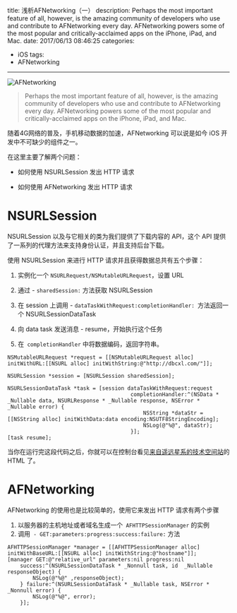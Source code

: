 title: 浅析AFNetworking（一）
description: Perhaps the most important feature of all, however, is the amazing community of developers who use and contribute to AFNetworking every day. AFNetworking powers some of the most popular and critically-acclaimed apps on the iPhone, iPad, and Mac.
date: 2017/06/13 08:46:25
categories: 
- iOS
tags:
- AFNetworking

---

![AFNetworking](https://camo.githubusercontent.com/1560be050811ab73457e90aee62cd1cd257c7fb9/68747470733a2f2f7261772e6769746875622e636f6d2f41464e6574776f726b696e672f41464e6574776f726b696e672f6173736574732f61666e6574776f726b696e672d6c6f676f2e706e67)

> Perhaps the most important feature of all, however, is the amazing community of developers who use and contribute to AFNetworking every day. AFNetworking powers some of the most popular and critically-acclaimed apps on the iPhone, iPad, and Mac.

随着4G网络的普及，手机移动数据的加速，AFNetworking 可以说是如今 iOS 开发中不可缺少的组件之一。

在这里主要了解两个问题：

- 如何使用 NSURLSession 发出 HTTP 请求

- 如何使用 AFNetworking 发出 HTTP 请求


# NSURLSession

NSURLSession 以及与它相关的类为我们提供了下载内容的 API，这个 API 提供了一系列的代理方法来支持身份认证，并且支持后台下载。

使用 NSURLSession 来进行 HTTP 请求并且获得数据总共有五个步骤：

1. 实例化一个 `NSURLRequest/NSMutableURLRequest`，设置 URL

2. 通过 - `sharedSession:` 方法获取 NSURLSession

3. 在 session 上调用 - `dataTaskWithRequest:completionHandler: `方法返回一个 NSURLSessionDataTask

4. 向 data task 发送消息 - resume，开始执行这个任务

5. 在` completionHandler` 中将数据编码，返回字符串。

```
NSMutableURLRequest *request = [[NSMutableURLRequest alloc] initWithURL:[[NSURL alloc] initWithString:@"http://dbcxl.com/"]];

NSURLSession *session = [NSURLSession sharedSession];

NSURLSessionDataTask *task = [session dataTaskWithRequest:request
                                       completionHandler:^(NSData * _Nullable data, NSURLResponse * _Nullable response, NSError * _Nullable error) {
                                           NSString *dataStr = [[NSString alloc] initWithData:data encoding:NSUTF8StringEncoding];
                                           NSLog(@"%@", dataStr);
                                       }];
[task resume];

```

当你在运行完这段代码之后，你就可以在控制台看见[来自遥远星系的技术空间站](http://dbcxl.com/)的 HTML 了。

# AFNetworking 

AFNetworking 的使用也是比较简单的，使用它来发出 HTTP 请求有两个步骤

1. 以服务器的主机地址或者域名生成一个` AFHTTPSessionManager` 的实例
2. 调用` - GET:parameters:progress:success:failure:` 方法

```
AFHTTPSessionManager *manager = [[AFHTTPSessionManager alloc] initWithBaseURL:[[NSURL alloc] initWithString:@"hostname"]];
[manager GET:@"relative_url" parameters:nil progress:nil
    success:^(NSURLSessionDataTask * _Nonnull task, id  _Nullable responseObject) {
        NSLog(@"%@" ,responseObject);
    } failure:^(NSURLSessionDataTask * _Nullable task, NSError * _Nonnull error) {
        NSLog(@"%@", error);
    }];
```
